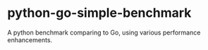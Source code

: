 # python-go-simple-benchmark
A python benchmark comparing to Go, using various performance enhancements.
